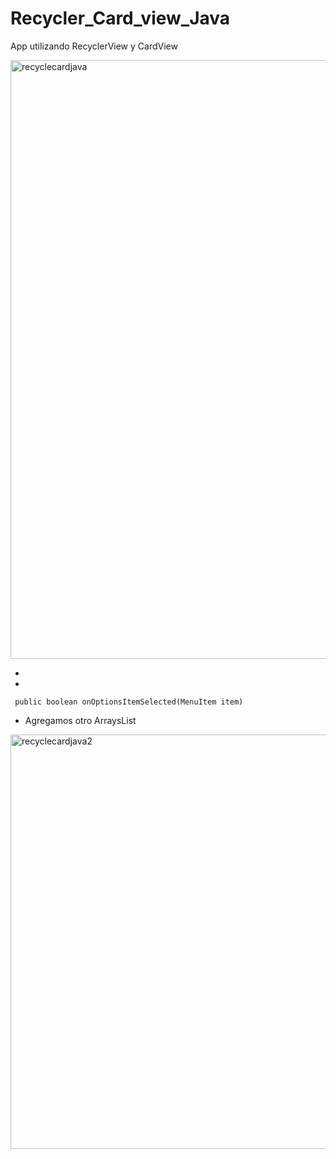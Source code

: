 # Recycler_Card_view_Java
App utilizando RecyclerView y CardView 

<img width="958" alt="recyclecardjava" src="https://user-images.githubusercontent.com/66187218/85504365-44285c00-b5c2-11ea-9b94-131c91622bac.png">

-
-

` public boolean onOptionsItemSelected(MenuItem item)`
- Agregamos otro ArraysList

<img width="663" alt="recyclecardjava2" src="https://user-images.githubusercontent.com/66187218/85504377-4ab6d380-b5c2-11ea-8ce6-c1b1446d54ba.png">
